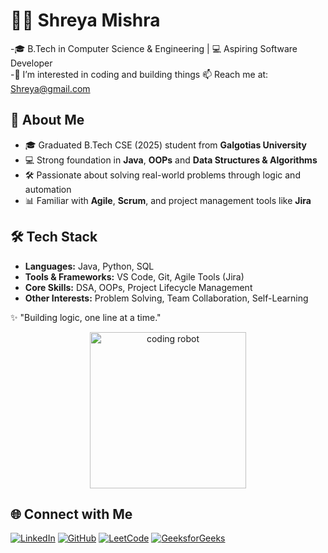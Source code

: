 # 👩‍💻 Shreya Mishra

-🎓 B.Tech in Computer Science & Engineering | 💻 Aspiring Software             Developer  
-👀 I’m interested in coding and building things
📫 Reach me at: Shreya@gmail.com

## 🧠 About Me 

- 🎓 Graduated B.Tech CSE (2025) student from **Galgotias University**
- 💻 Strong foundation in **Java**, **OOPs** and **Data Structures &             Algorithms**  
- 🛠️ Passionate about solving real-world problems through logic and              automation  
- 📊 Familiar with **Agile**, **Scrum**, and project management tools like       **Jira**  

## 🛠️ Tech Stack

- **Languages:** Java, Python, SQL  
- **Tools & Frameworks:** VS Code, Git, Agile Tools (Jira)  
- **Core Skills:** DSA, OOPs, Project Lifecycle Management  
- **Other Interests:** Problem Solving, Team Collaboration, Self-Learning

✨ "Building logic, one line at a time." 

<p align="center">
  <img src="https://media.giphy.com/media/LMcB8XospGZO8UQq87/giphy.gif" width="250" alt="coding robot">
</p>




## 🌐 Connect with Me

[![LinkedIn](https://img.shields.io/badge/LinkedIn-0077B5?style=for-the-badge&logo=linkedin&logoColor=white)](https://www.linkedin.com/in/shreya-mishra-203b75239/)
[![GitHub](https://img.shields.io/badge/GitHub-181717?style=for-the-badge&logo=github&logoColor=white)](https://github.com/shreyamishra2303)
[![LeetCode](https://img.shields.io/badge/LeetCode-FFA116?style=for-the-badge&logo=leetcode&logoColor=white)](https://leetcode.com/u/shreyamishra2303/)
[![GeeksforGeeks](https://img.shields.io/badge/GeeksforGeeks-2F8D46?style=for-the-badge&logo=geeksforgeeks&logoColor=white)](https://www.geeksforgeeks.org/user/shreyamishra2303/)
